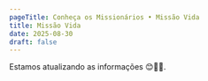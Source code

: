 ```yaml
---
pageTitle: Conheça os Missionários • Missão Vida
title: Missão Vida
date: 2025-08-30
draft: false
---
```

Estamos atualizando as informações 😊🙏🏽.

